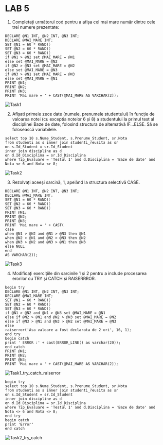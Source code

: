 # LAB 5

1. Completați următorul cod pentru a afișa cel mai mare număr dintre cele trei numere prezentate:
```
DECLARE @N1 INT, @N2 INT, @N3 INT;
DECLARE @MAI_MARE INT;
SET @N1 = 60 * RAND()
SET @N2 = 60 * RAND()
SET @N3 = 60 * RAND()
if @N1 > @N2 set @MAI_MARE = @N1
else set @MAI_MARE = @N2
if @N2 > @N3 set @MAI_MARE = @N2
else set @MAI_MARE = @N3
if @N3 > @N1 set @MAI_MARE = @N3
else set @MAI_MARE = @N1
PRINT @N1;
PRINT @N2;
PRINT @N3;
PRINT 'Mai mare = ' + CAST(@MAI_MARE AS VARCHAR(2));
```
![Task1](https://user-images.githubusercontent.com/34598688/47987876-543bb100-e0e9-11e8-9a84-313f063c1ae3.png)

2. Afișati primele zece date (numele, prenumele studentului) în funcție de valoarea notei (cu exceptia notelor 6 și 8) a studentului la primul test al disciplinei Baze de date, folosind structura de altemativă IF...ELSE. Să se folosească variabilele.
```
select top 10 s.Nume_Student, s.Prenume_Student, sr.Nota
from studenti as s inner join studenti_reusita as sr
on s.Id_Student = sr.Id_Student
inner join discipline as d
on d.Id_Disciplina = sr.Id_Disciplina
where Tip_Evaluare = 'Testul 1' and d.Disciplina = 'Baze de date' and Nota <> 6 and Nota <> 8;
```
![Task2](https://user-images.githubusercontent.com/34598688/47902137-36244580-de8a-11e8-9812-54e5116b70a8.png)


3. Rezolvați aceeși sarcină, 1, apelând la structura selectivă CASE.
```
DECLARE @N1 INT, @N2 INT, @N3 INT;
DECLARE @MAI_MARE INT;
SET @N1 = 60 * RAND()
SET @N2 = 60 * RAND()
SET @N3 = 60 * RAND()
PRINT @N1;
PRINT @N2;
PRINT @N3;
PRINT 'Mai mare = ' + CAST(
case
when @N1 > @N2 and @N1 > @N3 then @N1
when @N2 > @N1 and @N2 > @N3 then @N2
when @N3 > @N2 and @N3 > @N1 then @N3
else NULL
end
AS VARCHAR(2));
```
![Task3](https://user-images.githubusercontent.com/34598688/47988059-dfb54200-e0e9-11e8-815c-be85209b3fba.png)

4. Modificați exercițiile din sarcinile 1 și 2 pentru a include procesarea erorilor cu TRY și CATCH și RAISERRROR.
```
begin try
DECLARE @N1 INT, @N2 INT, @N3 INT;
DECLARE @MAI_MARE INT;
SET @N1 = 60 * RAND()
SET @N2 = 60 * RAND()
SET @N3 = 60 * RAND()
if @N1 > @N2 and @N1 > @N3 set @MAI_MARE = @N1
else if @N2 > @N1 and @N2 > @N3 set @MAI_MARE = @N2
else if @N3 > @N1 and @N3 > @N2 set @MAI_MARE = @N3
else
raiserror('Asa valoare a fost declarata de 2 ori', 16, 1);
end try
begin catch
print ' ERROR :' + cast(ERROR_LINE() as varchar(20));
end catch
PRINT @N1;
PRINT @N2;
PRINT @N3;
PRINT 'Mai mare = ' + CAST(@MAI_MARE AS VARCHAR(2));
```
![Task1_try_catch_raiserror](https://user-images.githubusercontent.com/34598688/47993843-49891800-e0f9-11e8-9e06-f5d94de49368.png)

```
begin try
select top 10 s.Nume_Student, s.Prenume_Student, sr.Nota
from studenti as s inner join studenti_reusita as sr
on s.Id_Student = sr.Id_Student
inner join discipline as d
on d.Id_Disciplina = sr.Id_Disciplina
where Tip_Evaluare = 'Testul 1' and d.Disciplina = 'Baze de date' and Nota <> 6 and Nota <> 8;
end try
begin catch
print 'Error'
end catch
```
![Task2_try_catch](https://user-images.githubusercontent.com/34598688/47989022-7b47b200-e0ec-11e8-8bf3-d6a37064abf1.png)
